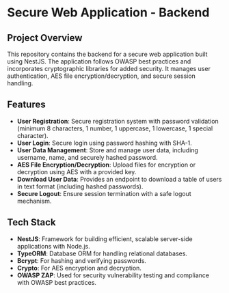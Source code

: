 # Secure Web Application - Backend

## Project Overview
This repository contains the backend for a secure web application built using NestJS. The application follows OWASP best practices and incorporates cryptographic libraries for added security. It manages user authentication, AES file encryption/decryption, and secure session handling.

## Features
- **User Registration**: Secure registration system with password validation (minimum 8 characters, 1 number, 1 uppercase, 1 lowercase, 1 special character).
- **User Login**: Secure login using password hashing with SHA-1.
- **User Data Management**: Store and manage user data, including username, name, and securely hashed password.
- **AES File Encryption/Decryption**: Upload files for encryption or decryption using AES with a provided key.
- **Download User Data**: Provides an endpoint to download a table of users in text format (including hashed passwords).
- **Secure Logout**: Ensure session termination with a safe logout mechanism.

## Tech Stack
- **NestJS**: Framework for building efficient, scalable server-side applications with Node.js.
- **TypeORM**: Database ORM for handling relational databases.
- **Bcrypt**: For hashing and verifying passwords.
- **Crypto**: For AES encryption and decryption.
- **OWASP ZAP**: Used for security vulnerability testing and compliance with OWASP best practices.
